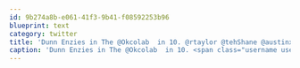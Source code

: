 ```yaml
---
id: 9b274a8b-e061-41f3-9b41-f08592253b96
blueprint: text
category: twitter
title: 'Dunn Enzies in The @Okcolab  in 10. @rtaylor @tehShane @austinxt'
caption: 'Dunn Enzies in The @Okcolab  in 10. <span class="username username_linked">@<a href="https://twitter.com/rtaylor" title="Elon Musk">rtaylor</a></span> <span class="username username_linked">@<a href="https://twitter.com/tehShane" title="Shane Lawrence">tehShane</a></span> <span class="username username_linked">@<a href="https://twitter.com/austinxt" title="Zenia Austin">austinxt</a></span>'
---
```

